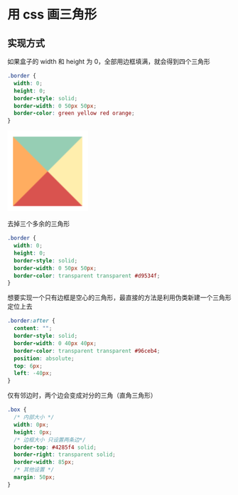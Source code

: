 # 用 css 画三角形

## 实现方式

如果盒子的 width 和 height 为 0，全部用边框填满，就会得到四个三角形

```css
.border {
  width: 0;
  height: 0;
  border-style: solid;
  border-width: 0 50px 50px;
  border-color: green yellow red orange;
}
```

![triangle无内容](../assets/image/triangle-%E6%97%A0%E5%86%85%E5%AE%B9.png)

去掉三个多余的三角形

```css
.border {
  width: 0;
  height: 0;
  border-style: solid;
  border-width: 0 50px 50px;
  border-color: transparent transparent #d9534f;
}
```

想要实现一个只有边框是空心的三角形，最直接的方法是利用伪类新建一个三角形定位上去

```css
.border:after {
  content: "";
  border-style: solid;
  border-width: 0 40px 40px;
  border-color: transparent transparent #96ceb4;
  position: absolute;
  top: 6px;
  left: -40px;
}
```

仅有邻边时，两个边会变成对分的三角（直角三角形）

```css
.box {
  /* 内部大小 */
  width: 0px;
  height: 0px;
  /* 边框大小 只设置两条边*/
  border-top: #4285f4 solid;
  border-right: transparent solid;
  border-width: 85px;
  /* 其他设置 */
  margin: 50px;
}
```
